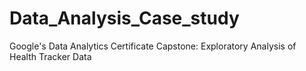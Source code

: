 # Data_Analysis_Case_study
Google's Data Analytics Certificate Capstone: Exploratory Analysis of Health Tracker Data
